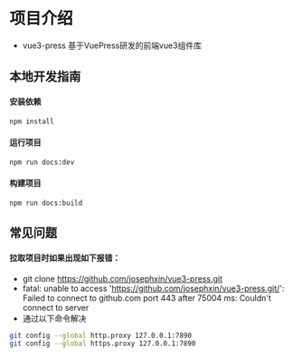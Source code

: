 # 项目介绍
- vue3-press 基于VuePress研发的前端vue3组件库

## 本地开发指南

#### 安装依赖
`npm install`

#### 运行项目
`npm run docs:dev`

#### 构建项目
`npm run docs:build`

## 常见问题

#### 拉取项目时如果出现如下报错：

- git clone https://github.com/josephxin/vue3-press.git
- fatal: unable to access 'https://github.com/josephxin/vue3-press.git/': Failed to connect to github.com port 443 after 75004 ms: Couldn't connect to server
- 通过以下命令解决

```sh
git config --global http.proxy 127.0.0.1:7890
git config --global https.proxy 127.0.0.1:7890
```
